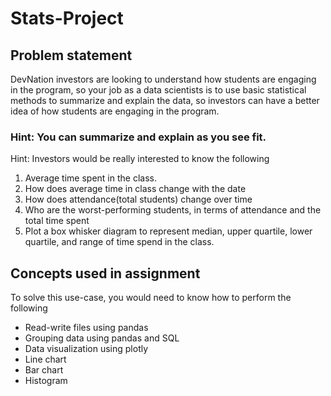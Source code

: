 # Stats-Project
## Problem statement

DevNation investors are looking to understand how students are engaging in the program, so your job as a data scientists is to use basic statistical methods to summarize and explain the data, so investors can have a better idea of how students are engaging in the program. 


### Hint: You can summarize and explain as you see fit.

Hint: Investors would be really interested to know the following
1.	Average time spent in the class. 
2.	How does average time in class change with the date
3.	How does attendance(total students) change over time
4.	Who are the worst-performing students, in terms of attendance and the total time spent
5.	Plot a box whisker diagram to represent median, upper quartile, lower quartile, and range of time spend in the class. 

## Concepts used in assignment

To solve this use-case, you would need to know how to perform the following
-	Read-write files using pandas
-	Grouping data using pandas and SQL
-	Data visualization using plotly
-	Line chart
-	Bar chart
-	Histogram

